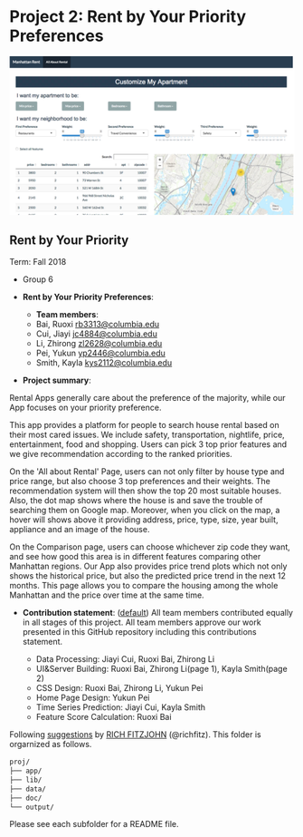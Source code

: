 # Project 2: Rent by Your Priority Preferences

![image](doc/page1.png)

## Rent by Your Priority
Term: Fall 2018

+ Group 6 
+ **Rent by Your Priority Preferences**: 
	+ **Team members**: 
	+ Bai, Ruoxi  rb3313@columbia.edu
	+ Cui, Jiayi  jc4884@columbia.edu
	+ Li, Zhirong  zl2628@columbia.edu
	+ Pei, Yukun  yp2446@columbia.edu
	+ Smith, Kayla kys2112@columbia.edu

+ **Project summary**: 

Rental Apps generally care about the preference of the majority, while our App focuses on your priority preference.

This app provides a platform for people to search house rental based on their most cared issues. We include safety, transportation, nightlife, price, entertainment, food and shopping. Users can pick 3 top prior features and we give recommendation according to the ranked priorities.

On the 'All about Rental' Page, users can not only filter by house type and price range, but also choose 3 top preferences and their weights. The recommendation system will then show the top 20 most suitable houses. Also, the dot map shows where the house is and save the trouble of searching them on Google map. Moreover, when you click on the map, a hover will shows above it providing address, price, type, size, year built, appliance and an image of the house.

On the Comparison page, users can choose whichever zip code they want, and see how good this area is in different features comparing other Manhattan regions. Our App also provides price trend plots which not only shows the historical price, but also the predicted price trend in the next 12 months. This page allows you to compare the housing among the whole Manhattan and the price over time at the same time.

+ **Contribution statement**: ([default](doc/a_note_on_contributions.md)) All team members contributed equally in all stages of this project. All team members approve our work presented in this GitHub repository including this contributions statement.

	+ Data Processing: Jiayi Cui, Ruoxi Bai, Zhirong Li
	+ UI&Server Building: Ruoxi Bai, Zhirong Li(page 1), Kayla Smith(page 2)
	+ CSS Design: Ruoxi Bai, Zhirong Li, Yukun Pei
	+ Home Page Design: Yukun Pei
	+ Time Series Prediction: Jiayi Cui, Kayla Smith
	+ Feature Score Calculation: Ruoxi Bai


Following [suggestions](http://nicercode.github.io/blog/2013-04-05-projects/) by [RICH FITZJOHN](http://nicercode.github.io/about/#Team) (@richfitz). This folder is orgarnized as follows.

```
proj/
├── app/
├── lib/
├── data/
├── doc/
└── output/
```

Please see each subfolder for a README file.

